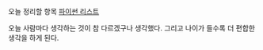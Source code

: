 오늘 정리할 항목
[파이썬 리스트](https://velog.io/@ayoung0073/python-list)

오늘 사람마다 생각하는 것이 참 다르겠구나 생각했다.
그리고 나이가 들수록 더 편합한 생각을 하게 된다.


